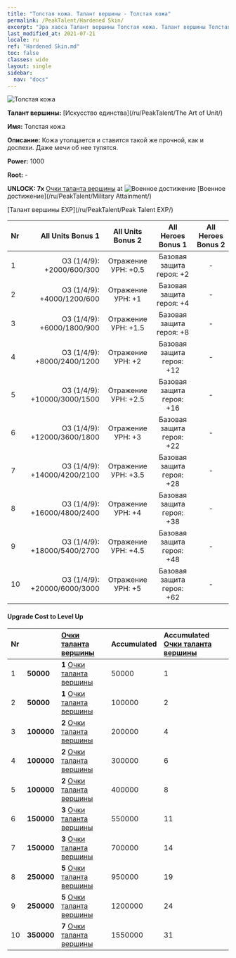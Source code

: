 ```yaml
---
title: "Толстая кожа. Талант вершины - Толстая кожа"
permalink: /PeakTalent/Hardened Skin/
excerpt: "Эра хаоса Талант вершины Толстая кожа. Талант вершины Толстая кожа. Толстая кожа"
last_modified_at: 2021-07-21
locale: ru
ref: "Hardened Skin.md"
toc: false
classes: wide
layout: single
sidebar:
  nav: "docs"
---
```


  ![Толстая кожа](/images/pt/talent_2007.png)

  **Талант вершины:** [Искусство единства](/ru/PeakTalent/The Art of Unit/)

  **Имя:** Толстая кожа

  **Описание:** Кожа утолщается и ставится такой же прочной, как и доспехи. Даже мечи об нее тупятся.

  **Power:** 1000

  **Root:** -

  **UNLOCK: 7x** [Очки таланта вершины](/ItemsRU/con_934/) at ![Военное достижение](/images/pt/talent_2006.png) [Военное достижение](/ru/PeakTalent/Military Attainment/)

  [Талант вершины EXP](/ru/PeakTalent/Peak Talent EXP/)

  | Nr | All Units Bonus 1 | All Units Bonus 2 | All Heroes Bonus 1 | All Heroes Bonus 2 |
  |:---|--------------:|:-------------:|:-------------:|:-------------:|
  | 1 | ОЗ (1/4/9): +2000/600/300 | Отражение УРН: +0.5 | Базовая защита героя: +2 | - |
  | 2 | ОЗ (1/4/9): +4000/1200/600 | Отражение УРН: +1 | Базовая защита героя: +4 | - |
  | 3 | ОЗ (1/4/9): +6000/1800/900 | Отражение УРН: +1.5 | Базовая защита героя: +8 | - |
  | 4 | ОЗ (1/4/9): +8000/2400/1200 | Отражение УРН: +2 | Базовая защита героя: +12 | - |
  | 5 | ОЗ (1/4/9): +10000/3000/1500 | Отражение УРН: +2.5 | Базовая защита героя: +16 | - |
  | 6 | ОЗ (1/4/9): +12000/3600/1800 | Отражение УРН: +3 | Базовая защита героя: +22 | - |
  | 7 | ОЗ (1/4/9): +14000/4200/2100 | Отражение УРН: +3.5 | Базовая защита героя: +28 | - |
  | 8 | ОЗ (1/4/9): +16000/4800/2400 | Отражение УРН: +4 | Базовая защита героя: +38 | - |
  | 9 | ОЗ (1/4/9): +18000/5400/2700 | Отражение УРН: +4.5 | Базовая защита героя: +48 | - |
  | 10 | ОЗ (1/4/9): +20000/6000/3000 | Отражение УРН: +5 | Базовая защита героя: +62 | - |


#### Upgrade Cost to Level Up

  | Nr | <i class="fas fa-coins"/> | [Очки таланта вершины](/ItemsRU/con_934/) | Accumulated <i class="fas fa-coins"/> | Accumulated [Очки таланта вершины](/ItemsRU/con_934/) |
  |:---|:--------------|:-------------|:-------------|:-------------|
  | 1 | **50000** | **1** [Очки таланта вершины](/ItemsRU/con_934/) | 50000 | 1 |
  | 2 | **50000** | **1** [Очки таланта вершины](/ItemsRU/con_934/) | 100000 | 2 |
  | 3 | **100000** | **2** [Очки таланта вершины](/ItemsRU/con_934/) | 200000 | 4 |
  | 4 | **100000** | **2** [Очки таланта вершины](/ItemsRU/con_934/) | 300000 | 6 |
  | 5 | **100000** | **2** [Очки таланта вершины](/ItemsRU/con_934/) | 400000 | 8 |
  | 6 | **150000** | **3** [Очки таланта вершины](/ItemsRU/con_934/) | 550000 | 11 |
  | 7 | **150000** | **3** [Очки таланта вершины](/ItemsRU/con_934/) | 700000 | 14 |
  | 8 | **250000** | **5** [Очки таланта вершины](/ItemsRU/con_934/) | 950000 | 19 |
  | 9 | **250000** | **5** [Очки таланта вершины](/ItemsRU/con_934/) | 1200000 | 24 |
  | 10 | **350000** | **7** [Очки таланта вершины](/ItemsRU/con_934/) | 1550000 | 31 |
